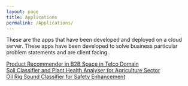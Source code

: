 ```yaml
---
layout: page
title: Applications
permalink: /Applications/
---
```


These are the apps that have been developed and deployed on a cloud server. These apps have been developed to solve business particular problem statements
and are client facing.

<a href="https://mighty-ocean-70011.herokuapp.com/">Product Recommender in B2B Space in Telco Domain</a> <br>
<a href="https://prashantmdgl9-soil-analysis-app-4o3ibr.streamlitapp.com/">Soil Classifier and Plant Health Analyser for Agriculture Sector</a> <br>
<a href="https://www.youtube.com/watch?v=D4HJE1AD6X8&t=2s">Oil Rig Sound Classifier for Safety Enhancement</a> <br>

<br>

